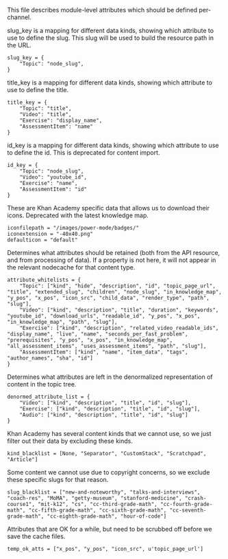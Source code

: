 This file describes module-level attributes which should be defined per-channel.

slug_key is a mapping for different data kinds, showing which attribute to use to define the slug.
This slug will be used to build the resource path in the URL.

```
slug_key = {
    "Topic": "node_slug",
}
```

title_key is a mapping for different data kinds, showing which attribute to use to define the title.

```
title_key = {
    "Topic": "title",
    "Video": "title",
    "Exercise": "display_name",
    "AssessmentItem": "name"
}
```

id_key is a mapping for different data kinds, showing which attribute to use to define the id.
This is deprecated for content import.

```
id_key = {
    "Topic": "node_slug",
    "Video": "youtube_id",
    "Exercise": "name",
    "AssessmentItem": "id"
}
```

These are Khan Academy specific data that allows us to download their icons.
Deprecated with the latest knowledge map.

```
iconfilepath = "/images/power-mode/badges/"
iconextension = "-40x40.png"
defaulticon = "default"
```

Determines what attributes should be retained (both from the API resource, and from processing of data).
If a property is not here, it will not appear in the relevant nodecache for that content type.
```
attribute_whitelists = {
    "Topic": ["kind", "hide", "description", "id", "topic_page_url", "title", "extended_slug", "children", "node_slug", "in_knowledge_map", "y_pos", "x_pos", "icon_src", "child_data", "render_type", "path", "slug"],
    "Video": ["kind", "description", "title", "duration", "keywords", "youtube_id", "download_urls", "readable_id", "y_pos", "x_pos", "in_knowledge_map", "path", "slug"],
    "Exercise": ["kind", "description", "related_video_readable_ids", "display_name", "live", "name", "seconds_per_fast_problem", "prerequisites", "y_pos", "x_pos", "in_knowledge_map", "all_assessment_items", "uses_assessment_items", "path", "slug"],
    "AssessmentItem": ["kind", "name", "item_data", "tags", "author_names", "sha", "id"]
}
```

Determines what attributes are left in the denormalized representation of content in the topic tree.
```
denormed_attribute_list = {
    "Video": ["kind", "description", "title", "id", "slug"],
    "Exercise": ["kind", "description", "title", "id", "slug"],
    "Audio": ["kind", "description", "title", "id", "slug"]
}
```

Khan Academy has several content kinds that we cannot use, so we just filter out their data by excluding these kinds.
```
kind_blacklist = [None, "Separator", "CustomStack", "Scratchpad", "Article"]
```

Some content we cannot use due to copyright concerns, so we exclude these specific slugs for that reason.
```
slug_blacklist = ["new-and-noteworthy", "talks-and-interviews", "coach-res", "MoMA", "getty-museum", "stanford-medicine", "crash-course1", "mit-k12", "cs", "cc-third-grade-math", "cc-fourth-grade-math", "cc-fifth-grade-math", "cc-sixth-grade-math", "cc-seventh-grade-math", "cc-eighth-grade-math", "hour-of-code"]
```

Attributes that are OK for a while, but need to be scrubbed off before we save the cache files.
```
temp_ok_atts = ["x_pos", "y_pos", "icon_src", u'topic_page_url']
```